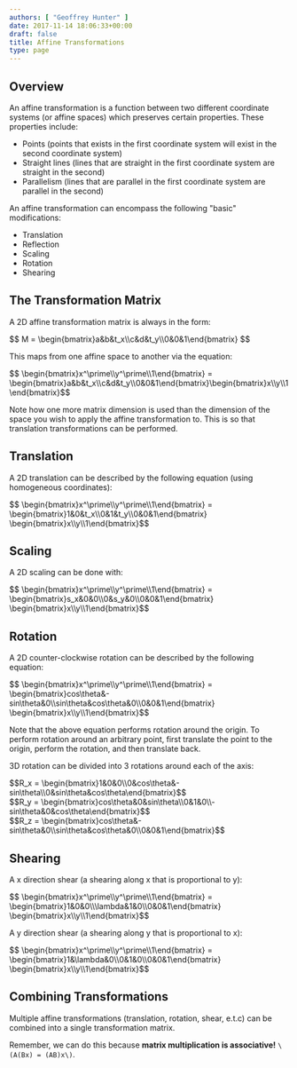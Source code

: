 ```yaml
---
authors: [ "Geoffrey Hunter" ]
date: 2017-11-14 18:06:33+00:00
draft: false
title: Affine Transformations
type: page
---
```


## Overview

An affine transformation is a function between two different coordinate systems (or affine spaces) which preserves certain properties. These properties include:

* Points (points that exists in the first coordinate system will exist in the second coordinate system)
* Straight lines (lines that are straight in the first coordinate system are straight in the second)
* Parallelism (lines that are parallel in the first coordinate system are parallel in the second)

An affine transformation can encompass the following "basic" modifications:

* Translation
* Reflection
* Scaling
* Rotation
* Shearing

## The Transformation Matrix

A 2D affine transformation matrix is always in the form:

<div>$$ M = \begin{bmatrix}a&b&t_x\\c&d&t_y\\0&0&1\end{bmatrix} $$</div>

This maps from one affine space to another via the equation:

<div>$$ \begin{bmatrix}x^\prime\\y^\prime\\1\end{bmatrix} = \begin{bmatrix}a&b&t_x\\c&d&t_y\\0&0&1\end{bmatrix}\begin{bmatrix}x\\y\\1\end{bmatrix}$$</div>

Note how one more matrix dimension is used than the dimension of the space you wish to apply the affine transformation to. This is so that translation transformations can be performed.

## Translation

A 2D translation can be described by the following equation (using homogeneous coordinates):

<div>$$ \begin{bmatrix}x^\prime\\y^\prime\\1\end{bmatrix} = \begin{bmatrix}1&0&t_x\\0&1&t_y\\0&0&1\end{bmatrix} \begin{bmatrix}x\\y\\1\end{bmatrix}$$</div>

## Scaling

A 2D scaling can be done with:

<div>$$ \begin{bmatrix}x^\prime\\y^\prime\\1\end{bmatrix} = \begin{bmatrix}s_x&0&0\\0&s_y&0\\0&0&1\end{bmatrix} \begin{bmatrix}x\\y\\1\end{bmatrix}$$</div>

## Rotation

A 2D counter-clockwise rotation can be described by the following equation:

<div>$$ \begin{bmatrix}x^\prime\\y^\prime\\1\end{bmatrix} = \begin{bmatrix}cos\theta&-sin\theta&0\\sin\theta&cos\theta&0\\0&0&1\end{bmatrix} \begin{bmatrix}x\\y\\1\end{bmatrix}$$</div>

Note that the above equation performs rotation around the origin. To perform rotation around an arbitrary point, first translate the point to the origin, perform the rotation, and then translate back.

3D rotation can be divided into 3 rotations around each of the axis:

<div>$$R_x = \begin{bmatrix}1&0&0\\0&cos\theta&-sin\theta\\0&sin\theta&cos\theta\end{bmatrix}$$</div>

<div>$$R_y = \begin{bmatrix}cos\theta&0&sin\theta\\0&1&0\\-sin\theta&0&cos\theta\end{bmatrix}$$</div>

<div>$$R_z = \begin{bmatrix}cos\theta&-sin\theta&0\\sin\theta&cos\theta&0\\0&0&1\end{bmatrix}$$</div>

## Shearing

A x direction shear (a shearing along x that is proportional to y):

<div>$$ \begin{bmatrix}x^\prime\\y^\prime\\1\end{bmatrix} = \begin{bmatrix}1&0&0\\\lambda&1&0\\0&0&1\end{bmatrix} \begin{bmatrix}x\\y\\1\end{bmatrix}$$</div>

A y direction shear (a shearing along y that is proportional to x):

<div>$$ \begin{bmatrix}x^\prime\\y^\prime\\1\end{bmatrix} = \begin{bmatrix}1&\lambda&0\\0&1&0\\0&0&1\end{bmatrix} \begin{bmatrix}x\\y\\1\end{bmatrix}$$</div>

## Combining Transformations

Multiple affine transformations (translation, rotation, shear, e.t.c) can be combined into a single transformation matrix.

Remember, we can do this because **matrix multiplication is associative!** `\(A(Bx) = (AB)x\)`.
